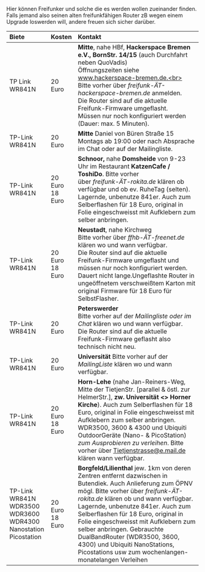 Hier können Freifunker und solche die es werden wollen zueinander finden. 
Falls jemand also seinen alten freifunkfähigen Router zB wegen einem Upgrade loswerden will, andere freuen sich sicher darüber. 

| Biete | Kosten | Kontakt |
|:-----| :---- | :----|
| TP Link WR841N | 20 Euro | __Mitte__, nahe HBf, __Hackerspace Bremen e.V., BornStr. 14/15__ (auch Durchfahrt neben QuoVadis)<br> Öffnungszeiten siehe www.hackerspace-bremen.de.<br> Bitte vorher über _freifunk-ÄT-hackerspace-bremen.de_ anmelden.<br> Die Router sind auf die aktuelle Freifunk-Firmware umgeflasht. <br> Müssen nur noch konfiguriert werden (Dauer: max. 5 Minuten). |
| TP-Link WR841N | 20 Euro | __Mitte__ Daniel von Büren Straße 15<br> Montags ab 19:00 oder nach Absprache im Chat oder auf der Mailingliste.
| TP-Link WR841N | 20 Euro <br> 18 Euro|__Schnoor,__ nahe __Domsheide__ von 9-23 Uhr im Restaurant __KatzenCafe / ToshiDo__. Bitte vorher<br> über _freifunk-ÄT-rokita.de_ klären ob verfügbar und ob ev. RuheTag (selten). Lagernde, unbenutze 841er. Auch zum Selberflashen für 18 Euro, original in Folie eingeschweisst mit Aufklebern zum selber anbringen.|
| TP-Link WR841N | 20 Euro <br> 18 Euro| __Neustadt__, nahe Kirchweg<br> Bitte vorher über _ffhb-ÄT-freenet.de_ klären wo und wann verfügbar.<br> Die Router sind auf die aktuelle Freifunk-Firmware umgeflasht und müssen nur noch konfiguriert werden. Dauert nicht lange.Ungeflashte Router in ungeöffnetem verschweißtem Karton mit original Firmware für 18 Euro für SelbstFlasher.|
| TP-Link WR841N | 20 Euro | __Peterswerder__<br>Bitte vorher auf der _Mailingliste oder im Chat_ klären wo und wann verfügbar.<br>Die Router sind auf die aktuelle Freifunk-Firmware geflasht also technisch nicht neu. |
| TP-Link WR841N | 20 Euro | __Universität__ Bitte vorher auf der _MailingListe_  klären wo und wann verfügbar. |
| TP-Link WR841N | 20 Euro <br> 18 Euro | __Horn-Lehe__ (nahe Jan-Reiners-Weg, Mitte der TietjenStr. [parallel & östl. zur HelmerStr.], __zw. Universität <> Horner Kirche__). Auch zum Selberflashen für 18 Euro, original in Folie eingeschweisst mit Aufklebern zum selber anbringen. WDR3500, 3600 & 4300 und Ubiquiti OutdoorGeräte (Nano- & PicoStation) _zum Ausprobieren zu verleihen_. Bitte vorher über Tietjenstrasse@e.mail.de klären wann verfügbar.|
| TP-Link WR841N <br> WDR3500 <br> WDR3600 <br> WDR4300 <br> Nanostation <br> Picostation| 20 Euro <br> 18 Euro |__Borgfeld/Lilienthal__ jew. 1km von deren Zentren entfernt dazwischen in Butendiek. Auch Anlieferung zum ÖPNV mögl. Bitte vorher über _freifunk-ÄT-rokita.de_ klären ob und wann verfügbar. Lagernde, unbenutze 841er. Auch zum Selberflashen für 18 Euro, original in Folie eingeschweisst mit Aufklebern zum selber anbringen. Gebrauchte DualBandRouter (WDR3500, 3600, 4300) und Ubiquiti NanoStations, Picostations usw zum wochenlangen-monatelangen Verleihen|